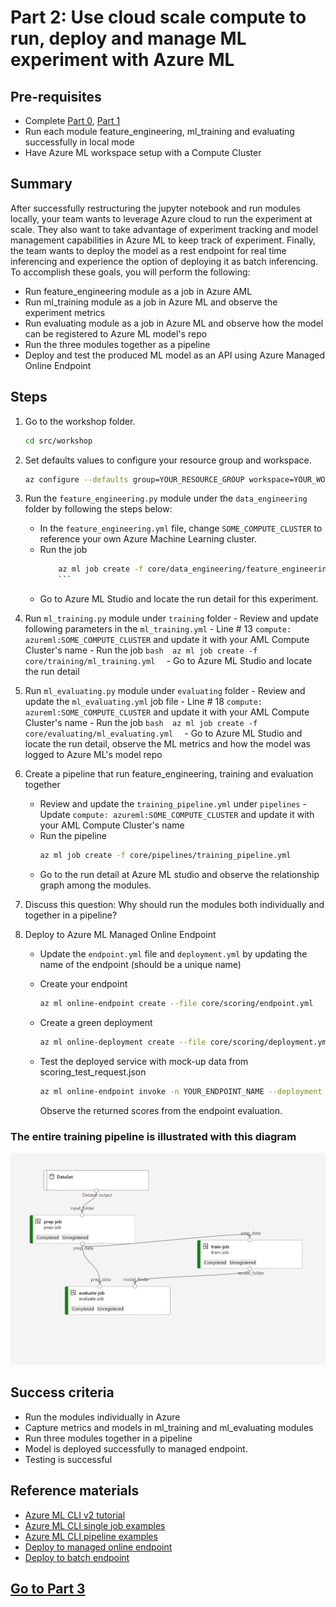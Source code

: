 
# Part 2: Use cloud scale compute to run, deploy and manage ML experiment with Azure ML

## Pre-requisites
- Complete [Part 0](part_0.md), [Part 1](part_1.md)
- Run each module feature_engineering, ml_training and evaluating successfully in local mode
- Have Azure ML workspace setup with a Compute Cluster

## Summary 
After successfully restructuring the jupyter notebook and run modules locally, your team wants to leverage Azure cloud to run the experiment at scale.
They also want to take advantage of experiment tracking and model management capabilities in Azure ML to keep track of experiment. 
Finally, the team wants to deploy the model as a rest endpoint for real time inferencing and experience the option of deploying it as batch inferencing.
To accomplish these goals, you will perform the following:
- Run feature_engineering module as a job in Azure AML 
- Run ml_training module as a job in Azure ML and observe the experiment metrics 
- Run evaluating module as a job in Azure ML and observe how the model can be registered to Azure ML model's repo
- Run the three modules together as a pipeline
- Deploy and test the produced ML model as an API using Azure Managed Online Endpoint


## Steps
1. Go to the workshop folder.
    ```bash 
    cd src/workshop
    ```
2. Set defaults values to configure your resource group and workspace.
    ```bash 
    az configure --defaults group=YOUR_RESOURCE_GROUP workspace=YOUR_WORKSPACE

    ```

3. Run the ```feature_engineering.py``` module under the ```data_engineering``` folder by following the steps below:
    - In the ```feature_engineering.yml``` file, change ```SOME_COMPUTE_CLUSTER``` to reference your own Azure Machine Learning cluster.
    - Run the job
        ```bash 
            az ml job create -f core/data_engineering/feature_engineering.yml 
            ```
    - Go to Azure ML Studio and locate the run detail for this experiment.

4. Run ```ml_training.py``` module under ```training``` folder
        - Review and update following parameters in the ```ml_training.yml```
            - Line # 13 ```compute: azureml:SOME_COMPUTE_CLUSTER``` and update it with your AML Compute Cluster's name
        - Run the job 
            ```bash 
            az ml job create -f core/training/ml_training.yml 
            ```
        - Go to Azure ML Studio and locate the run detail

5. Run ```ml_evaluating.py``` module under ```evaluating``` folder
        - Review and update the ```ml_evaluating.yml``` job file
            - Line # 18 ```compute: azureml:SOME_COMPUTE_CLUSTER``` and update it with your AML Compute Cluster's name
        - Run the job 
            ```bash 
            az ml job create -f core/evaluating/ml_evaluating.yml 
            ```
        - Go to Azure ML Studio and locate the run detail, observe the ML metrics and how the model was logged to Azure ML's model repo

6. Create a pipeline that run feature_engineering, training and evaluation together
    - Review and update the ```training_pipeline.yml``` under ```pipelines``` 
            - Update  ```compute: azureml:SOME_COMPUTE_CLUSTER``` and update it with your AML Compute Cluster's name
    - Run the pipeline  
        ```bash 
        az ml job create -f core/pipelines/training_pipeline.yml 
        ```
    - Go to the run detail at Azure ML studio and observe the relationship graph among the modules.
7. Discuss this question: Why should run the modules both individually and together in a pipeline? 
8. Deploy to Azure ML Managed Online Endpoint
    - Update the ```endpoint.yml``` file and ```deployment.yml``` by updating the name of the endpoint (should be a unique name)
    - Create your endpoint
        ```bash 
        az ml online-endpoint create --file core/scoring/endpoint.yml 
        ```
    - Create a green deployment 
        ```bash 
        az ml online-deployment create --file core/scoring/deployment.yml 
        ```
    - Test the deployed service with mock-up data from scoring_test_request.json
   
        ```bash 
        az ml online-endpoint invoke -n YOUR_ENDPOINT_NAME --deployment green --request-file core/scoring/scoring_test_request.json 
        ``` 
        Observe the returned scores from the endpoint evaluation.

### The entire training pipeline is illustrated with this diagram
![training_pipeline](images/training_pipeline.png)

## Success criteria
- Run the modules individually in Azure 
- Capture metrics and models in ml_training and ml_evaluating modules
- Run three modules together in a pipeline
- Model is deployed successfully to managed endpoint. 
- Testing is successful

## Reference materials
- [Azure ML CLI v2 tutorial](https://docs.microsoft.com/en-us/learn/paths/train-models-azure-machine-learning-cli-v2/)
- [Azure ML CLI single job examples](https://github.com/Azure/azureml-examples/tree/main/cli/jobs/single-step)
- [Azure ML CLI pipeline examples](https://github.com/Azure/azureml-examples/tree/main/cli/jobs/pipelines)
- [Deploy to managed online endpoint](https://docs.microsoft.com/en-us/azure/machine-learning/how-to-deploy-managed-online-endpoints)
- [Deploy to batch endpoint](https://docs.microsoft.com/en-us/azure/machine-learning/how-to-use-batch-endpoint)

## [Go to Part 3](part_3.md)
